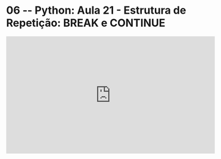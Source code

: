 # 06 -- Python: Aula 21 - Estrutura de Repetição: BREAK e CONTINUE

<iframe 
        width="560" 
        height="315" 
        src="https://www.youtube.com/embed/8LWXaUih_xU" 
        title="YouTube video player" 
        frameborder="0" 
        allow="accelerometer; autoplay; clipboard-write; encrypted-media; gyroscope; picture-in-picture" 
        allowfullscreen
        >
</iframe>

